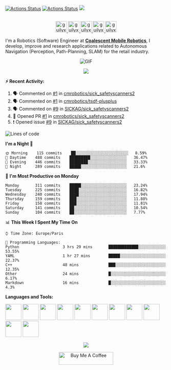 [![Actions Status](https://github.com/guilyx/guilyx/workflows/wakatime-stats/badge.svg)](https://github.com/guilyx/guilyx/actions)
[![Actions Status](https://github.com/guilyx/guilyx/workflows/update-gh-activity/badge.svg)](https://github.com/guilyx/guilyx/actions)
![](https://visitor-badge.glitch.me/badge?page_id=guilyx.guilyx)

<p align="center">
<br/>
<a href="https://twitter.com/spida_rwin">
  <img alt="guilyx | Twitter" width="35px" src="https://image.flaticon.com/icons/svg/2111/2111703.svg" />
</a>
<a href="https://www.linkedin.com/in/erwinlejeune-lkn">
  <img alt="guilyx's LinkdeIN" width="35px" src="https://image.flaticon.com/icons/svg/2111/2111465.svg" />
</a>
<a href="https://www.facebook.com/erwin.lejeune">
  <img alt="guilyx's Facebook" width="35px" src="https://image.flaticon.com/icons/svg/2111/2111342.svg" />
</a>
<a href="https://www.instagram.com/spid_erwin">
  <img alt="guilyx's Instagram" width="35px" src="https://image.flaticon.com/icons/svg/2111/2111421.svg" />
</a>
<a href="https://open.spotify.com/user/11147618695?si=zZFn6uAGRLyoU02lsG50GA">
  <img alt="guilyx's Spotify" width="35px" src="https://image.flaticon.com/icons/svg/2111/2111627.svg" />
</a>
</p>

I'm a Robotics (Software) Engineer at **[Coalescent Mobile Robotics](https://cm-robotics.com)**, I develop, improve and research applications related to Autonomous Navigation (Perception, Path-Planning, SLAM) for the retail industry.

<p align="center">
<img align="center" alt="GIF" src="https://media1.tenor.com/images/1c6140897565e34a4e98f618e220dc0d/tenor.gif?itemid=9358372" />
</p>

<p align="center">
  <img alig src="https://github-profile-trophy.vercel.app/?username=guilyx&column=6&rank=SSS,SS,S,AAA,AA,A,B,C" />
</p>


**:zap: Recent Activity:**

<!--START_SECTION:activity-->
1. 🗣 Commented on [#1](https://github.com/cmrobotics/sick_safetyscanners2/issues/1) in [cmrobotics/sick_safetyscanners2](https://github.com/cmrobotics/sick_safetyscanners2)
2. 🗣 Commented on [#1](https://github.com/cmrobotics/tsdf-plusplus/issues/1) in [cmrobotics/tsdf-plusplus](https://github.com/cmrobotics/tsdf-plusplus)
3. 🗣 Commented on [#9](https://github.com/SICKAG/sick_safetyscanners2/issues/9) in [SICKAG/sick_safetyscanners2](https://github.com/SICKAG/sick_safetyscanners2)
4. 💪 Opened PR [#1](https://github.com/cmrobotics/sick_safetyscanners2/pull/1) in [cmrobotics/sick_safetyscanners2](https://github.com/cmrobotics/sick_safetyscanners2)
5. ❗️ Opened issue [#9](https://github.com/SICKAG/sick_safetyscanners2/issues/9) in [SICKAG/sick_safetyscanners2](https://github.com/SICKAG/sick_safetyscanners2)
<!--END_SECTION:activity-->

<!--START_SECTION:waka-->
![Lines of code](https://img.shields.io/badge/From%20Hello%20World%20I%27ve%20Written-5.0%20million%20lines%20of%20code-blue)

**I'm a Night 🦉** 

```text
🌞 Morning    115 commits    ██░░░░░░░░░░░░░░░░░░░░░░░   8.59% 
🌆 Daytime    488 commits    █████████░░░░░░░░░░░░░░░░   36.47% 
🌃 Evening    446 commits    ████████░░░░░░░░░░░░░░░░░   33.33% 
🌙 Night      289 commits    █████░░░░░░░░░░░░░░░░░░░░   21.6%

```
📅 **I'm Most Productive on Monday** 

```text
Monday       311 commits    █████░░░░░░░░░░░░░░░░░░░░   23.24% 
Tuesday      225 commits    ████░░░░░░░░░░░░░░░░░░░░░   16.82% 
Wednesday    240 commits    ████░░░░░░░░░░░░░░░░░░░░░   17.94% 
Thursday     159 commits    ███░░░░░░░░░░░░░░░░░░░░░░   11.88% 
Friday       158 commits    ███░░░░░░░░░░░░░░░░░░░░░░   11.81% 
Saturday     141 commits    ██░░░░░░░░░░░░░░░░░░░░░░░   10.54% 
Sunday       104 commits    ██░░░░░░░░░░░░░░░░░░░░░░░   7.77%

```


📊 **This Week I Spent My Time On** 

```text
⌚︎ Time Zone: Europe/Paris

💬 Programming Languages: 
Python                   3 hrs 29 mins       █████████████░░░░░░░░░░░░   53.55% 
YAML                     1 hr 27 mins        █████░░░░░░░░░░░░░░░░░░░░   22.37% 
C++                      48 mins             ███░░░░░░░░░░░░░░░░░░░░░░   12.35% 
Other                    24 mins             █░░░░░░░░░░░░░░░░░░░░░░░░   6.17% 
Markdown                 16 mins             █░░░░░░░░░░░░░░░░░░░░░░░░   4.3%

```


<!--END_SECTION:waka-->

**Languages and Tools:**  

<code><img height="50" src="https://image.flaticon.com/icons/svg/2861/2861557.svg"></code>
<code><img height="50" src="https://image.flaticon.com/icons/svg/3190/3190604.svg"></code>
<code><img height="50" src="https://image.flaticon.com/icons/svg/2942/2942156.svg"></code>
<code><img height="50" src="https://img.icons8.com/color/48/000000/golang.png"></code>
<code><img height="50" src="https://image.flaticon.com/icons/svg/1628/1628182.svg"></code>
<code><img height="50" src="https://image.flaticon.com/icons/png/512/2085/2085061.png"></code>
<code><img height="50" src="https://image.flaticon.com/icons/svg/2535/2535543.svg"></code>
<code><img height="50" src="https://cdn.icon-icons.com/icons2/1508/PNG/512/matlab_104289.png"></code>
<code><img height="50" src="https://image.flaticon.com/icons/svg/2721/2721297.svg"></code>
<code><img height="50" src="https://image.flaticon.com/icons/svg/752/752605.svg"></code>
<code><img height="50" src="https://image.flaticon.com/icons/svg/1680/1680899.svg"></code>

<p align="center">
<img align="center" src="https://github-readme-stats.vercel.app/api?username=guilyx&show_icons=true&hide_border=true">
</p>

<p align="center">
<a href="https://www.buymeacoffee.com/dq01aOE" target="_blank"><img src="https://cdn.buymeacoffee.com/buttons/default-red.png" alt="Buy Me A Coffee" height="40" width="170" ></a>
</p>
